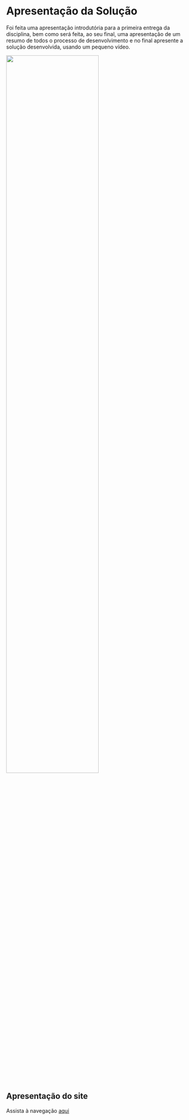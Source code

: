 # Apresentação da Solução

Foi feita uma apresentação introdutória para a primeira entrega da disciplina, bem como será feita, ao seu final, uma apresentação de um resumo de todos o processo de desenvolvimento e no final apresente a solução desenvolvida, usando um pequeno vídeo.

<div align="left">
      <a href="https://youtu.be/EyqoK845Ru4">
         <img src="https://yt-embed.herokuapp.com/embed?v=EyqoK845Ru4" style="width:70%;">
      </a>
</div>

## Apresentação do site
Assista à navegação [aqui](https://youtu.be/8ZDN-p6JiXQ)
